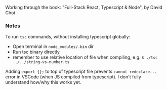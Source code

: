 Working through the book: "Full-Stack React, Typescript & Node", by David Choi

### Notes

To run `tsc` commands, without installing typescript globally:
- Open terminal in `node_modules/.bin` dir
- Run tsc binary directly
- remember to use relative location of file when compiling, e.g. `$ ./tsc ../../string-vs-number.ts`

Adding `export {};` to top of typescript file prevents `cannot redeclare...` error in VSCode (when JS compiled from typescript). I don't fully understand how/why this works yet.